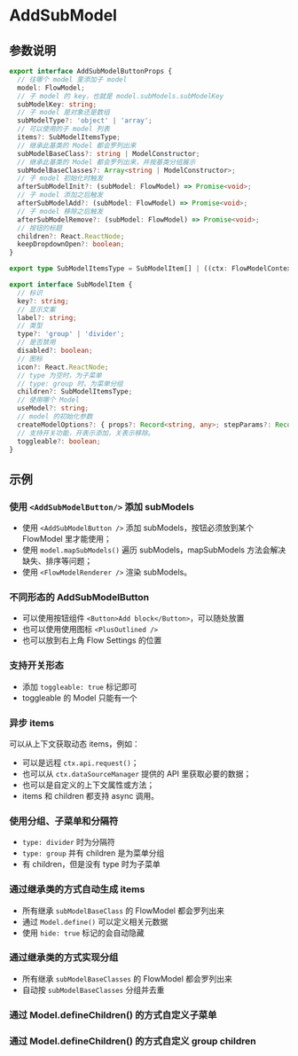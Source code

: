 # AddSubModel

## 参数说明

```ts
export interface AddSubModelButtonProps {
  // 往哪个 model 里添加子 model
  model: FlowModel;
  // 子 model 的 key，也就是 model.subModels.subModelKey
  subModelKey: string;
  // 子 model 是对象还是数组
  subModelType?: 'object' | 'array';
  // 可以使用的子 model 列表
  items?: SubModelItemsType;
  // 继承此基类的 Model 都会罗列出来
  subModelBaseClass?: string | ModelConstructor;
  // 继承此基类的 Model 都会罗列出来，并按基类分组展示
  subModelBaseClasses?: Array<string | ModelConstructor>;
  // 子 model 初始化时触发
  afterSubModelInit?: (subModel: FlowModel) => Promise<void>;
  // 子 model 添加之后触发
  afterSubModelAdd?: (subModel: FlowModel) => Promise<void>;
  // 子 model 移除之后触发
  afterSubModelRemove?: (subModel: FlowModel) => Promise<void>;
  // 按钮的标题
  children?: React.ReactNode;
  keepDropdownOpen?: boolean;
}

export type SubModelItemsType = SubModelItem[] | ((ctx: FlowModelContext) => SubModelItem[] | Promise<SubModelItem[]>);

export interface SubModelItem {
  // 标识
  key?: string;
  // 显示文案
  label?: string;
  // 类型
  type?: 'group' | 'divider';
  // 是否禁用
  disabled?: boolean;
  // 图标
  icon?: React.ReactNode;
  // type 为空时，为子菜单
  // type: group 时，为菜单分组
  children?: SubModelItemsType;
  // 使用哪个 Model
  useModel?: string;
  // model 的初始化参数
  createModelOptions?: { props?: Record<string, any>; stepParams?: Record<string, any> };
  // 支持开关功能，开表示添加，关表示移除。
  toggleable?: boolean;
}
```

## 示例

### 使用 `<AddSubModelButton/>` 添加 subModels

<code src="./demos/add-sub-model-basic.tsx"></code>

- 使用 `<AddSubModelButton />` 添加 subModels，按钮必须放到某个 FlowModel 里才能使用；
- 使用 `model.mapSubModels()` 遍历 subModels，mapSubModels 方法会解决缺失、排序等问题；
- 使用 `<FlowModelRenderer />` 渲染 subModels。

### 不同形态的 AddSubModelButton

<code src="./demos/add-sub-model-icon.tsx"></code>

- 可以使用按钮组件 `<Button>Add block</Button>`，可以随处放置
- 也可以使用使用图标 `<PlusOutlined />`
- 也可以放到右上角 Flow Settings 的位置

### 支持开关形态

<code src="./demos/add-sub-model-toggleable.tsx"></code>

- 添加 `toggleable: true` 标记即可
- toggleable 的 Model 只能有一个

### 异步 items

<code src="./demos/add-sub-model-async-items.tsx"></code>

可以从上下文获取动态 items，例如：

- 可以是远程 `ctx.api.request()`；
- 也可以从 `ctx.dataSourceManager` 提供的 API 里获取必要的数据；
- 也可以是自定义的上下文属性或方法；
- items 和 children 都支持 async 调用。

### 使用分组、子菜单和分隔符

<code src="./demos/add-sub-model-basic-children.tsx"></code>

- `type: divider` 时为分隔符
- `type: group` 并有 children 是为菜单分组
- 有 children，但是没有 type 时为子菜单

### 通过继承类的方式自动生成 items

<code src="./demos/add-sub-model-base-class.tsx"></code>

- 所有继承 `subModelBaseClass` 的 FlowModel 都会罗列出来
- 通过 `Model.define()` 可以定义相关元数据
- 使用 `hide: true` 标记的会自动隐藏

### 通过继承类的方式实现分组

<code src="./demos/add-sub-model-base-class-group.tsx"></code>

- 所有继承 `subModelBaseClasses` 的 FlowModel 都会罗列出来
- 自动按 `subModelBaseClasses` 分组并去重

### 通过 Model.defineChildren() 的方式自定义子菜单

<code src="./demos/add-sub-model-define-children.tsx"></code>

### 通过 Model.defineChildren() 的方式自定义 group children

<code src="./demos/add-sub-model-group-children.tsx"></code>
